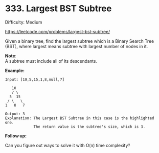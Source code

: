 # 333. Largest BST Subtree

Difficulty: Medium

https://leetcode.com/problems/largest-bst-subtree/

Given a binary tree, find the largest subtree which is a Binary Search Tree (BST), where largest means subtree with largest number of nodes in it.

**Note:**  
A subtree must include all of its descendants.

**Example:**
```
Input: [10,5,15,1,8,null,7]

   10 
   / \ 
  5  15 
 / \   \ 
1   8   7

Output: 3
Explanation: The Largest BST Subtree in this case is the highlighted one.
             The return value is the subtree's size, which is 3.
```

**Follow up:**

Can you figure out ways to solve it with O(n) time complexity?

